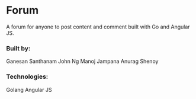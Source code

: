 # Forum
A forum for anyone to post content and comment built with Go and Angular JS.

### Built by:
Ganesan Santhanam
John Ng
Manoj Jampana
Anurag Shenoy

### Technologies:
Golang
Angular JS

